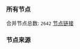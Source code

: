 ### 所有节点
合并节点总数: `2642`
[节点链接](https://raw.githubusercontent.com/rzhy1/11/master/sub/sub_merge_base64.txt)

### 节点来源